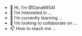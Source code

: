 - 👋 Hi, I’m @Dana6654t
- 👀 I’m interested in ...
- 🌱 I’m currently learning ...
- 💞️ I’m looking to collaborate on ...
- 📫 How to reach me ...

<!---
Dana6654t/Dana6654t is a ✨ special ✨ repository because its `README.md` (this file) appears on your GitHub profile.
You can click the Preview link to take a look at your changes.
--->
